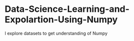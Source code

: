 # Data-Science-Learning-and-Expolartion-Using-Numpy
I explore datasets to get understanding of Numpy
